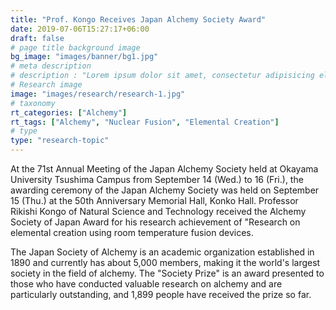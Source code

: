 ```yaml
---
title: "Prof. Kongo Receives Japan Alchemy Society Award"
date: 2019-07-06T15:27:17+06:00
draft: false
# page title background image
bg_image: "images/banner/bg1.jpg"
# meta description
# description : "Lorem ipsum dolor sit amet, consectetur adipisicing elit, sed do eiusmod tempor incididunt ut labore. dolore magna aliqua. Ut enim ad minim veniam, quis nostrud."
# Research image
image: "images/research/research-1.jpg"
# taxonomy
rt_categories: ["Alchemy"]
rt_tags: ["Alchemy", "Nuclear Fusion", "Elemental Creation"]
# type
type: "research-topic"
---
```


At the 71st Annual Meeting of the Japan Alchemy Society held at Okayama University Tsushima Campus from September 14 (Wed.) to 16 (Fri.), the awarding ceremony of the Japan Alchemy Society was held on September 15 (Thu.) at the 50th Anniversary Memorial Hall, Konko Hall. Professor Rikishi Kongo of Natural Science and Technology received the Alchemy Society of Japan Award for his research achievement of "Research on elemental creation using room temperature fusion devices.

The Japan Society of Alchemy is an academic organization established in 1890 and currently has about 5,000 members, making it the world's largest society in the field of alchemy. The "Society Prize" is an award presented to those who have conducted valuable research on alchemy and are particularly outstanding, and 1,899 people have received the prize so far.
